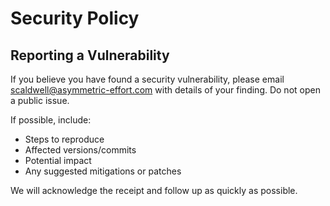 # Security Policy

## Reporting a Vulnerability

If you believe you have found a security vulnerability, please email scaldwell@asymmetric-effort.com with details of 
your finding. Do not open a public issue.

If possible, include:
- Steps to reproduce
- Affected versions/commits
- Potential impact
- Any suggested mitigations or patches

We will acknowledge the receipt and follow up as quickly as possible.
